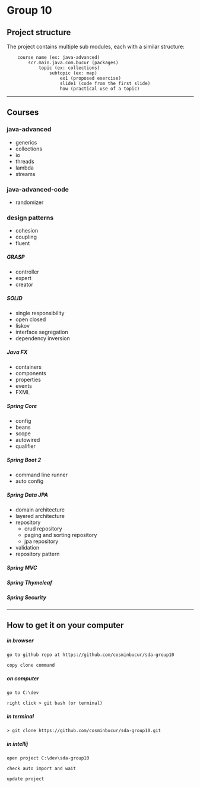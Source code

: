 # Group 10

## Project structure
The project contains multiple sub modules, each with a similar structure:

        course name (ex: java-advanced)
            scr.main.java.com.bucur (packages)
                topic (ex: collections)
                    subtopic (ex: map)
                        ex1 (proposed exercise)
                        slide1 (code from the first slide)
                        how (practical use of a topic)

---

## Courses

### java-advanced
- generics
- collections
- io
- threads
- lambda
- streams

### java-advanced-code

- randomizer

### design patterns

- cohesion
- coupling
- fluent

##### GRASP
- controller
- expert
- creator

##### SOLID
- single responsibility
- open closed
- liskov
- interface segregation
- dependency inversion

##### Java FX
- containers
- components
- properties
- events
- FXML

##### Spring Core
- config
- beans
- scope
- autowired
- qualifier

##### Spring Boot 2
- command line runner
- auto config

##### Spring Data JPA
- domain architecture
- layered architecture
- repository
    - crud repository
    - paging and sorting repository
    - jpa repository
- validation
- repository pattern

##### Spring MVC

##### Spring Thymeleaf

##### Spring Security

---

## How to get it on your computer

##### in browser

	go to github repo at https://github.com/cosminbucur/sda-group10

	copy clone command

##### on computer
	go to C:\dev

	right click > git bash (or terminal)

##### in terminal
	> git clone https://github.com/cosminbucur/sda-group10.git

##### in intellij
	open project C:\dev\sda-group10

	check auto import and wait

	update project
